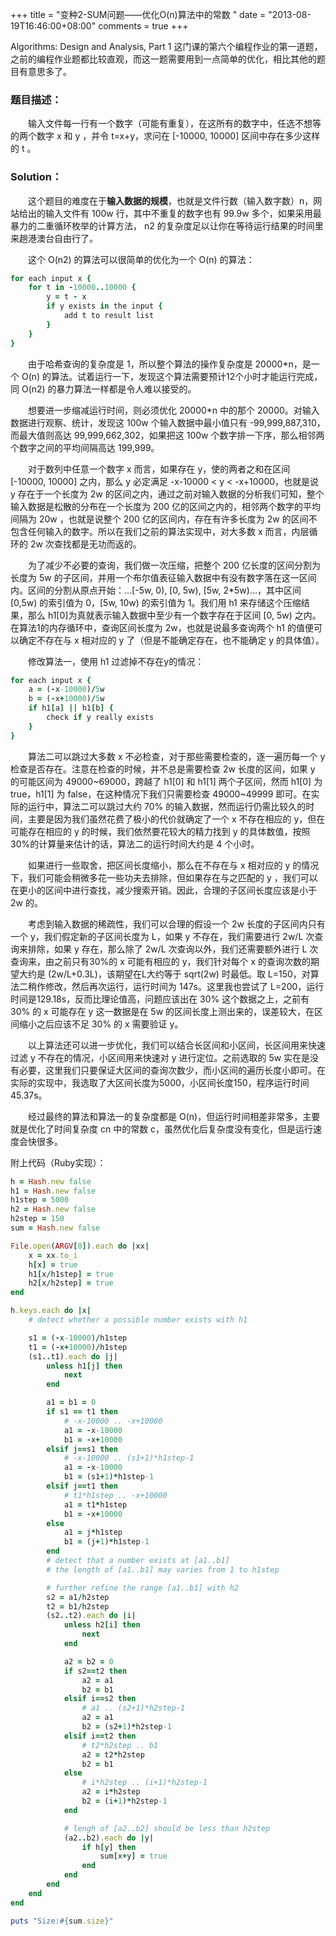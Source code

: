 +++
title = "变种2-SUM问题——优化O(n)算法中的常数 "
date = "2013-08-19T16:46:00+08:00"
comments = true
+++

Algorithms: Design and Analysis, Part 1 这门课的第六个编程作业的第一道题，之前的编程作业题都比较直观，而这一题需要用到一点简单的优化，相比其他的题目有意思多了。

### 题目描述：

　　输入文件每一行有一个数字（可能有重复），在这所有的数字中，任选不想等的两个数字 x 和 y ，并令 t=x+y，求问在 [-10000, 10000] 区间中存在多少这样的 t 。



### Solution：

　　这个题目的难度在于**输入数据的规模**，也就是文件行数（输入数字数）n，网站给出的输入文件有 100w 行，其中不重复的数字也有 99.9w 多个，如果采用最暴力的二重循环枚举的计算方法， n2 的复杂度足以让你在等待运行结果的时间里来趟港澳台自由行了。

<!-- more -->

　　这个 O(n2) 的算法可以很简单的优化为一个 O(n) 的算法：


``` ruby
for each input x {
    for t in -10000..10000 {
        y = t - x
        if y exists in the input {
            add t to result list
        }
    }
}
```

　　由于哈希查询的复杂度是 1，所以整个算法的操作复杂度是 20000*n，是一个 O(n) 的算法。试着运行一下，发现这个算法需要预计12个小时才能运行完成，同 O(n2) 的暴力算法一样都是令人难以接受的。

　　想要进一步缩减运行时间，则必须优化 20000*n 中的那个 20000。对输入数据进行观察、统计，发现这 100w 个输入数据中最小值只有 -99,999,887,310，而最大值则高达 99,999,662,302，如果把这 100w 个数字排一下序，那么相邻两个数字之间的平均间隔高达 199,999。

　　对于数列中任意一个数字 x 而言，如果存在 y，使的两者之和在区间 [-10000, 10000] 之内，那么 y 必定满足 -x-10000 < y < -x+10000，也就是说 y 存在于一个长度为 2w 的区间之内，通过之前对输入数据的分析我们可知，整个输入数据是松散的分布在一个长度为 200 亿的区间之内的，相邻两个数字的平均间隔为 20w ，也就是说整个 200 亿的区间内，存在有许多长度为 2w 的区间不包含任何输入的数字。所以在我们之前的算法实现中，对大多数 x 而言，内层循环的 2w 次查找都是无功而返的。

　　为了减少不必要的查询，我们做一次压缩，把整个 200 亿长度的区间分割为长度为 5w 的子区间，并用一个布尔值表征输入数据中有没有数字落在这一区间内。区间的分割从原点开始：...[-5w, 0), [0, 5w), [5w, 2*5w)...，其中区间 [0,5w) 的索引值为 0，[5w, 10w) 的索引值为 1。我们用 h1 来存储这个压缩结果，那么 h1[0]为真就表示输入数据中至少有一个数字存在于区间 [0, 5w) 之内。在算法1的内存循环中，查询区间长度为 2w，也就是说最多查询两个 h1 的值便可以确定不存在与 x 相对应的 y 了（但是不能确定存在，也不能确定 y 的具体值）。

　　修改算法一，使用 h1 过滤掉不存在y的情况：


``` ruby 
for each input x {
    a = (-x-10000)/5w
    b = (-x+10000)/5w
    if h1[a] || h1[b] {
        check if y really exists
    }
}
```

　　算法二可以跳过大多数 x 不必检查，对于那些需要检查的，逐一遍历每一个 y 检查是否存在。注意在检查的时候，并不总是需要检查 2w 长度的区间，如果 y 的可能区间为 49000~69000，跨越了 h1[0] 和 h1[1] 两个子区间，然而 h1[0] 为 true，h1[1] 为 false，在这种情况下我们只需要检查 49000~49999 即可。在实际的运行中，算法二可以跳过大约 70% 的输入数据，然而运行仍需比较久的时间，主要是因为我们虽然花费了极小的代价就确定了一个 x 不存在相应的 y，但在可能存在相应的 y 的时候，我们依然要花较大的精力找到 y 的具体数值，按照30%的计算量来估计的话，算法二的运行时间大约是 4 个小时。

　　如果进行一些取舍，把区间长度缩小，那么在不存在与 x 相对应的 y 的情况下，我们可能会稍微多花一些功夫去排除，但如果存在与之匹配的 y ，我们可以在更小的区间中进行查找，减少搜索开销。因此，合理的子区间长度应该是小于 2w 的。

　　考虑到输入数据的稀疏性，我们可以合理的假设一个 2w 长度的子区间内只有一个 y，我们假定新的子区间长度为 L，如果 y 不存在，我们需要进行 2w/L 次查询来排除，如果 y 存在，那么除了 2w/L 次查询以外，我们还需要额外进行 L 次查询来，由之前只有30%的 x 可能有相应的 y，我们针对每个 x 的查询次数的期望大约是 (2w/L+0.3L)，该期望在L大约等于 sqrt(2w) 时最低。取 L=150，对算法二稍作修改，然后再次运行，运行时间为 147s。这里我也尝试了 L=200，运行时间是129.18s，反而比理论值高，问题应该出在 30% 这个数据之上，之前有 30% 的 x 可能存在 y 这一数据是在 5w 的区间长度上测出来的，误差较大，在区间缩小之后应该不足 30% 的 x 需要验证 y。

　　以上算法还可以进一步优化，我们可以结合长区间和小区间，长区间用来快速过滤 y 不存在的情况，小区间用来快速对 y 进行定位。之前选取的 5w 实在是没有必要，这里我们只要保证大区间的查询次数少，而小区间的遍历长度小即可。在实际的实现中，我选取了大区间长度为5000，小区间长度150，程序运行时间 45.37s。

　　经过最终的算法和算法一的复杂度都是 O(n)，但运行时间相差非常多，主要就是优化了时间复杂度 cn 中的常数 c，虽然优化后复杂度没有变化，但是运行速度会快很多。

附上代码（Ruby实现）：

``` ruby 
h = Hash.new false
h1 = Hash.new false
h1step = 5000
h2 = Hash.new false
h2step = 150
sum = Hash.new false

File.open(ARGV[0]).each do |xx|
    x = xx.to_i
    h[x] = true
    h1[x/h1step] = true
    h2[x/h2step] = true
end

h.keys.each do |x|
    # detect whether a possible number exists with h1

    s1 = (-x-10000)/h1step
    t1 = (-x+10000)/h1step
    (s1..t1).each do |j|
        unless h1[j] then 
            next
        end

        a1 = b1 = 0
        if s1 == t1 then
            # -x-10000 .. -x+10000
            a1 = -x-10000
            b1 = -x+10000
        elsif j==s1 then
            # -x-10000 .. (s1+1)*h1step-1
            a1 = -x-10000
            b1 = (s1+1)*h1step-1
        elsif j==t1 then
            # t1*h1step .. -x+10000
            a1 = t1*h1step 
            b1 = -x+10000
        else
            a1 = j*h1step 
            b1 = (j+1)*h1step-1
        end
        # detect that a number exists at [a1..b1]
        # the length of [a1..b1] may varies from 1 to h1step

        # further refine the range [a1..b1] with h2
        s2 = a1/h2step
        t2 = b1/h2step
        (s2..t2).each do |i| 
            unless h2[i] then 
                next
            end

            a2 = b2 = 0
            if s2==t2 then 
                a2 = a1 
                b2 = b1
            elsif i==s2 then 
                # a1 .. (s2+1)*h2step-1
                a2 = a1
                b2 = (s2+1)*h2step-1
            elsif i==t2 then
                # t2*h2step .. b1
                a2 = t2*h2step 
                b2 = b1
            else
                # i*h2step .. (i+1)*h2step-1
                a2 = i*h2step 
                b2 = (i+1)*h2step-1
            end

            # lengh of [a2..b2] should be less than h2step
            (a2..b2).each do |y|
                if h[y] then 
                    sum[x+y] = true
                end
            end
        end
    end
end

puts "Size:#{sum.size}"
```